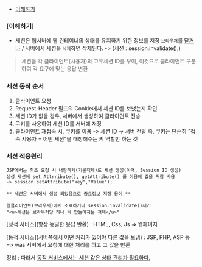 * [이해하기](#이해하기)

### [이해하기]
- 세션은 웹서버에 웹 컨테이너의 상태를 유지하기 위한 정보를 저장
  `브라우저`를 <u>닫거나</u> / 서버에서 세션을 `삭제`하면 삭제된다.
-> (세션 : session.invalidate();)

> 세션을 각 클라이언트(사용자)의 고유세션 ID를 부여, 
이것으로 클라이언트 구분하여 각 요구에 맞는 응답 변환

### 세션 동작 순서
1) 클라이언트 요청
2) Request-Header 필드의 Cookie에서 세션 ID를 보냈는지 확인
3) 세션 ID가 없을 경우, 서버에서 생성하여 클라이언트 전송
4) 쿠키를 사용하여 세션 ID를 서버에 저장
5) 클라이언트 재접속 시, 쿠키를 이용 -> 세션 ID -> 서버 전달
즉, 쿠키는 단순히 "접속 사용자 = 어떤 세션"을 매칭해주는 키 역할만 하는 것

### 세션 적용원리
```
JSP에서는 최초 요청 시 내장객체(기본객체)로 세션 생성(이때, Session ID 생성)
생성 세션에 set Attrribute(), getAttribute() 를 이용해 값을 저장 사용
-> session.setAttribute("key","Value");

** 세션은 서버에서 생성 되었음으로 중요정보 저장 용이 **

웹클라이언트(브라우저)에서 조료하거나 session.invalidate()제거
"<u>세션은 브라우저당 하나 씩 만들어지는 객체</u>"
```

[정적 서비스](항상 동일한 응답 반환)
: HTML, Css, Js => 웹페이지

[동적 서비스](서버쪽에서 어떤 처리가 있어야 다른 값을 보냄)
: JSP, PHP, ASP 등 => was 서버에서 요청에 대한 처리를 하고 그 값을 반환

정리 : 따라서 <u>동적 서비스에서는 세션 같은 상태 관리가 필요하다.</u>